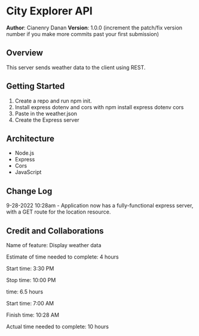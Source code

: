 # City Explorer API

**Author**: Cianenry Danan
**Version**: 1.0.0 (increment the patch/fix version number if you make more commits past your first submission)

## Overview
<!-- Provide a high level overview of what this application is and why you are building it, beyond the fact that it's an assignment for this class. (i.e. What's your problem domain?) -->
This server sends weather data to the client using REST.

## Getting Started
<!-- What are the steps that a user must take in order to build this app on their own machine and get it running? -->
1. Create a repo and run npm init.
2. Install express dotenv and cors with npm install express dotenv cors
3. Paste in the weather.json
4. Create the Express server

## Architecture

* Node.js
* Express
* Cors
* JavaScript

## Change Log
<!-- Use this area to document the iterative changes made to your application as each feature is successfully implemented. Use time stamps. Here's an example:-->

9-28-2022 10:28am - Application now has a fully-functional express server, with a GET route for the location resource.

## Credit and Collaborations
<!-- Give credit (and a link) to other people or resources that helped you build this application. -->

Name of feature: Display weather data

Estimate of time needed to complete: 4 hours

Start time: 3:30 PM

Stop time: 10:00 PM

time: 6.5 hours

Start time: 7:00 AM

Finish time: 10:28 AM

Actual time needed to complete: 10 hours
